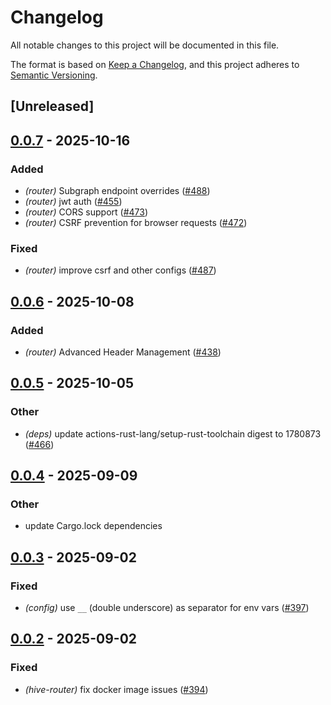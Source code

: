 # Changelog

All notable changes to this project will be documented in this file.

The format is based on [Keep a Changelog](https://keepachangelog.com/en/1.0.0/),
and this project adheres to [Semantic Versioning](https://semver.org/spec/v2.0.0.html).

## [Unreleased]

## [0.0.7](https://github.com/graphql-hive/router/compare/hive-router-config-v0.0.6...hive-router-config-v0.0.7) - 2025-10-16

### Added

- *(router)* Subgraph endpoint overrides ([#488](https://github.com/graphql-hive/router/pull/488))
- *(router)* jwt auth ([#455](https://github.com/graphql-hive/router/pull/455))
- *(router)* CORS support ([#473](https://github.com/graphql-hive/router/pull/473))
- *(router)* CSRF prevention for browser requests ([#472](https://github.com/graphql-hive/router/pull/472))

### Fixed

- *(router)* improve csrf and other configs  ([#487](https://github.com/graphql-hive/router/pull/487))

## [0.0.6](https://github.com/graphql-hive/router/compare/hive-router-config-v0.0.5...hive-router-config-v0.0.6) - 2025-10-08

### Added

- *(router)* Advanced Header Management ([#438](https://github.com/graphql-hive/router/pull/438))

## [0.0.5](https://github.com/graphql-hive/router/compare/hive-router-config-v0.0.4...hive-router-config-v0.0.5) - 2025-10-05

### Other

- *(deps)* update actions-rust-lang/setup-rust-toolchain digest to 1780873 ([#466](https://github.com/graphql-hive/router/pull/466))

## [0.0.4](https://github.com/graphql-hive/router/compare/hive-router-config-v0.0.3...hive-router-config-v0.0.4) - 2025-09-09

### Other

- update Cargo.lock dependencies

## [0.0.3](https://github.com/graphql-hive/router/compare/hive-router-config-v0.0.2...hive-router-config-v0.0.3) - 2025-09-02

### Fixed

- *(config)* use `__` (double underscore) as separator for env vars ([#397](https://github.com/graphql-hive/router/pull/397))

## [0.0.2](https://github.com/graphql-hive/router/compare/hive-router-config-v0.0.1...hive-router-config-v0.0.2) - 2025-09-02

### Fixed

- *(hive-router)* fix docker image issues  ([#394](https://github.com/graphql-hive/router/pull/394))
